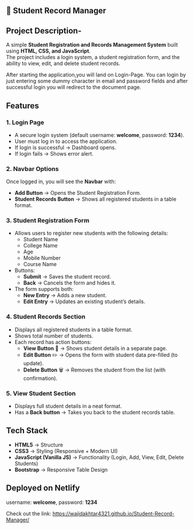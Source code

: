 ## 📘 Student Record Manager

## Project Description-

A simple **Student Registration and Records Management System** built using **HTML, CSS, and JavaScript**.  
The project includes a login system, a student registration form, and the ability to view, edit, and delete student records.

After starting the application,you will land on Login-Page. You can login by just entering some dummy character in email and password fields and after successful login you will redirect to the document page.

##  Features

### 1. Login Page
- A secure login system (default username: **welcome**, password: **1234**).  
- User must log in to access the application.  
- If login is successful → Dashboard opens.  
- If login fails → Shows error alert.

### 2. Navbar Options
Once logged in, you will see the **Navbar** with:
- **Add Button** → Opens the Student Registration Form.  
- **Student Records Button** → Shows all registered students in a table format.

### 3. Student Registration Form
- Allows users to register new students with the following details:
  - Student Name  
  - College Name  
  - Age  
  - Mobile Number  
  - Course Name  
- Buttons:
  - **Submit** → Saves the student record.  
  - **Back** → Cancels the form and hides it.  
- The form supports both:
  - **New Entry** → Adds a new student.  
  - **Edit Entry** → Updates an existing student’s details.  

### 4. Student Records Section
- Displays all registered students in a table format.  
- Shows total number of students.  
- Each record has action buttons:
  - **View Button** 👀 → Shows student details in a separate page.  
  - **Edit Button** ✏️ → Opens the form with student data pre-filled (to update).  
  - **Delete Button** 🗑️ → Removes the student from the list (with confirmation).  

### 5. View Student Section
- Displays full student details in a neat format.  
- Has a **Back button** → Takes you back to the student records table.  

##  Tech Stack
- **HTML5** → Structure  
- **CSS3** → Styling (Responsive + Modern UI)  
- **JavaScript (Vanilla JS)** → Functionality (Login, Add, View, Edit, Delete Students)  
- **Bootstrap** → Responsive Table Design


## Deployed on Netlify


username: **welcome**, password: **1234**

Check out the link: https://wajidakhtar4321.github.io/Student-Record-Manager/
